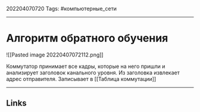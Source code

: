 202204070720
Tags: #компьютерные_сети

---

# Алгоритм обратного обучения

![[Pasted image 20220407072112.png]]

Коммутатор принимает все кадры, которые на него пришли и анализирует заголовок канального уровня. Из заголовка извлекает адрес отправителя. Записывает в [[Таблица коммутации]]

---
## Links